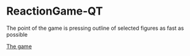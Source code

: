# ReactionGame-QT

The point of the game is pressing outline of selected figures as fast as possible

[The game](https://github.com/Andrewnonos/ReactionGame-QT/raw/main/Game-20230608T171355Z-001.zip)
